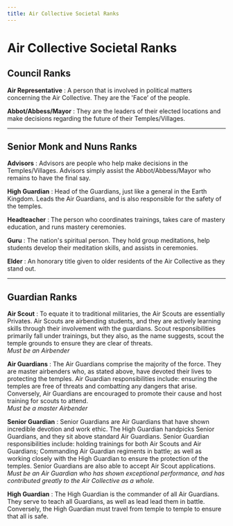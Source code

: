 ```yaml
---
title: Air Collective Societal Ranks
---
```


# Air Collective Societal Ranks

## Council Ranks

**Air Representative**
:   A person that is involved in political matters concerning the Air Collective. They are the 'Face’ of the people.

**Abbot/Abbess/Mayor**
:   They are the leaders of their elected locations and make decisions regarding the future of their Temples/Villages.

* * *

## Senior Monk and Nuns Ranks

**Advisors**
:   Advisors are people who help make decisions in the Temples/Villages. Advisors simply assist the Abbot/Abbess/Mayor who remains to have the final say.

**High Guardian**
:   Head of the Guardians, just like a general in the Earth Kingdom. Leads the Air Guardians, and is also responsible for the safety of the temples.

**Headteacher**
:   The person who coordinates trainings, takes care of mastery education, and runs mastery ceremonies.

**Guru**
:   The nation's spiritual person. They hold group meditations, help students develop their meditation skills, and assists in ceremonies.

**Elder**
:   An honorary title given to older residents of the Air Collective as they stand out.

* * *

## Guardian Ranks

**Air Scout**
:   To equate it to traditional militaries, the Air Scouts are essentially Privates. Air Scouts are airbending students, and they are actively learning skills through their involvement with the guardians. Scout responsibilities primarily fall under trainings, but they also, as the name suggests, scout the temple grounds to ensure they are clear of threats.  
*Must be an Airbender*

**Air Guardians**
:   The Air Guardians comprise the majority of the force. They are master airbenders who, as stated above, have devoted their lives to protecting the temples. Air Guardian responsibilities include: ensuring the temples are free of threats and combatting any dangers that arise. Conversely, Air Guardians are encouraged to promote their cause and host training for scouts to attend.  
*Must be a master Airbender*

**Senior Guardian**
:   Senior Guardians are Air Guardians that have shown incredible devotion and work ethic. The High Guardian handpicks Senior Guardians, and they sit above standard Air Guardians. Senior Guardian responsibilities include: holding trainings for both Air Scouts and Air Guardians; Commanding Air Guardian regiments in battle; as well as working closely with the High Guardian to ensure the protection of the temples. Senior Guardians are also able to accept Air Scout applications.  
*Must be an Air Guardian who has shown exceptional performance, and has contributed greatly to the Air Collective as a whole.*

**High Guardian**
:   The High Guardian is the commander of all Air Guardians. They serve to teach all Guardians, as well as lead lead them in battle. Conversely, the High Guardian must travel from temple to temple to ensure that all is safe.
